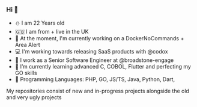 ### Hi 👋
- ⛄ I am 22 Years old
- 🇬🇧 I am from + live in the UK
- 🔭 At the moment, I'm currently working on a DockerNoCommands + Area Alert
- 💻 I'm working towards releasing SaaS products with @codox
- 🏢 I work as a Senior Software Engineer at @broadstone-engage
- 🌱 I’m currently learning advanced C, COBOL, Flutter and perfecting my GO skills
- 📖 Programming Languages: PHP, GO, JS/TS, Java, Python, Dart, 


My repositories consist of new and in-progress projects alongside the old and very ugly projects 
